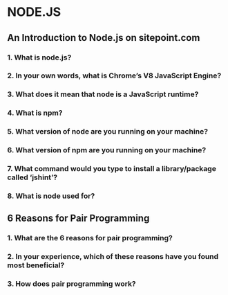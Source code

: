 # NODE.JS

## An Introduction to Node.js on sitepoint.com

### 1. What is node.js?


### 2. In your own words, what is Chrome’s V8 JavaScript Engine?


### 3. What does it mean that node is a JavaScript runtime?


### 4. What is npm?


### 5. What version of node are you running on your machine?


### 6. What version of npm are you running on your machine?


### 7. What command would you type to install a library/package called ‘jshint’?


### 8. What is node used for?


## 6 Reasons for Pair Programming

### 1. What are the 6 reasons for pair programming?


### 2. In your experience, which of these reasons have you found most beneficial?


### 3. How does pair programming work?
